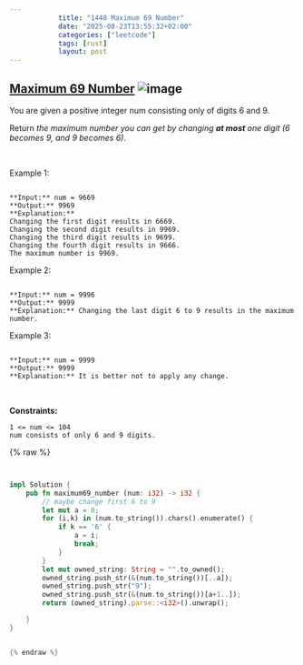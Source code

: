 ```yaml
---
            title: "1448 Maximum 69 Number"
            date: "2025-08-23T13:55:32+02:00"
            categories: ["leetcode"]
            tags: [rust]
            layout: post
---
```

            
## [Maximum 69 Number](https://leetcode.com/problems/maximum-69-number) ![image](https://img.shields.io/badge/Difficulty-Easy-brightgreen)

You are given a positive integer num consisting only of digits 6 and 9.

Return *the maximum number you can get by changing **at most** one digit (*6* becomes *9*, and *9* becomes *6*)*.

 

Example 1:

```

**Input:** num = 9669
**Output:** 9969
**Explanation:** 
Changing the first digit results in 6669.
Changing the second digit results in 9969.
Changing the third digit results in 9699.
Changing the fourth digit results in 9666.
The maximum number is 9969.

```

Example 2:

```

**Input:** num = 9996
**Output:** 9999
**Explanation:** Changing the last digit 6 to 9 results in the maximum number.

```

Example 3:

```

**Input:** num = 9999
**Output:** 9999
**Explanation:** It is better not to apply any change.

```

 

**Constraints:**

	1 <= num <= 104
	num consists of only 6 and 9 digits.

{% raw %}


```rust


impl Solution {
    pub fn maximum69_number (num: i32) -> i32 {
        // maybe change first 6 to 9
        let mut a = 0;
        for (i,k) in (num.to_string()).chars().enumerate() {
            if k == '6' {
                a = i;
                break;
            }
        }
        let mut owned_string: String = "".to_owned();
        owned_string.push_str(&(num.to_string())[..a]);
        owned_string.push_str("9");
        owned_string.push_str(&(num.to_string())[a+1..]);
        return (owned_string).parse::<i32>().unwrap();

    }
}


{% endraw %}
```
